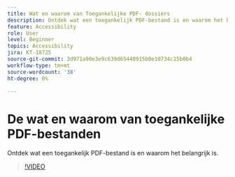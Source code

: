 ```yaml
---
title: Wat en waarom van Toegankelijke PDF- dossiers
description: Ontdek wat een toegankelijk PDF-bestand is en waarom het belangrijk is
feature: Accessibility
role: User
level: Beginner
topics: Accessibility
jira: KT-18725
source-git-commit: 3d971a90e3e9c639d65440915b0e10734c15b0b4
workflow-type: tm+mt
source-wordcount: '38'
ht-degree: 0%

---
```


# De wat en waarom van toegankelijke PDF-bestanden

Ontdek wat een toegankelijk PDF-bestand is en waarom het belangrijk is.

>[!VIDEO](https://video.tv.adobe.com/v/3471613?quality=12&learn=on&hidetitle=true)